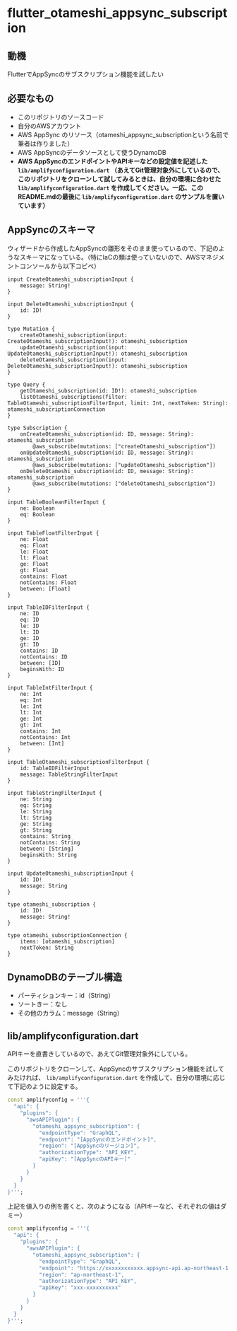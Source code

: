 # flutter_otameshi_appsync_subscription

## 動機
FlutterでAppSyncのサブスクリプション機能を試したい

## 必要なもの

- このリポジトリのソースコード
- 自分のAWSアカウント
- AWS AppSync のリソース（otameshi_appsync_subscriptionという名前で筆者は作りました）
- AWS AppSyncのデータソースとして使うDynamoDB
- **AWS AppSyncのエンドポイントやAPIキーなどの設定値を記述した `lib/amplifyconfiguration.dart` （あえてGit管理対象外にしているので、このリポジトリをクローンして試してみるときは、自分の環境に合わせた `lib/amplifyconfiguration.dart` を作成してください。一応、このREADME.mdの最後に `lib/amplifyconfiguration.dart` のサンプルを置いています）**

## AppSyncのスキーマ

ウィザードから作成したAppSyncの雛形をそのまま使っているので、下記のようなスキーマになっている。（特にIaCの類は使っていないので、AWSマネジメントコンソールから以下コピペ）

```schema
input CreateOtameshi_subscriptionInput {
	message: String!
}

input DeleteOtameshi_subscriptionInput {
	id: ID!
}

type Mutation {
	createOtameshi_subscription(input: CreateOtameshi_subscriptionInput!): otameshi_subscription
	updateOtameshi_subscription(input: UpdateOtameshi_subscriptionInput!): otameshi_subscription
	deleteOtameshi_subscription(input: DeleteOtameshi_subscriptionInput!): otameshi_subscription
}

type Query {
	getOtameshi_subscription(id: ID!): otameshi_subscription
	listOtameshi_subscriptions(filter: TableOtameshi_subscriptionFilterInput, limit: Int, nextToken: String): otameshi_subscriptionConnection
}

type Subscription {
	onCreateOtameshi_subscription(id: ID, message: String): otameshi_subscription
		@aws_subscribe(mutations: ["createOtameshi_subscription"])
	onUpdateOtameshi_subscription(id: ID, message: String): otameshi_subscription
		@aws_subscribe(mutations: ["updateOtameshi_subscription"])
	onDeleteOtameshi_subscription(id: ID, message: String): otameshi_subscription
		@aws_subscribe(mutations: ["deleteOtameshi_subscription"])
}

input TableBooleanFilterInput {
	ne: Boolean
	eq: Boolean
}

input TableFloatFilterInput {
	ne: Float
	eq: Float
	le: Float
	lt: Float
	ge: Float
	gt: Float
	contains: Float
	notContains: Float
	between: [Float]
}

input TableIDFilterInput {
	ne: ID
	eq: ID
	le: ID
	lt: ID
	ge: ID
	gt: ID
	contains: ID
	notContains: ID
	between: [ID]
	beginsWith: ID
}

input TableIntFilterInput {
	ne: Int
	eq: Int
	le: Int
	lt: Int
	ge: Int
	gt: Int
	contains: Int
	notContains: Int
	between: [Int]
}

input TableOtameshi_subscriptionFilterInput {
	id: TableIDFilterInput
	message: TableStringFilterInput
}

input TableStringFilterInput {
	ne: String
	eq: String
	le: String
	lt: String
	ge: String
	gt: String
	contains: String
	notContains: String
	between: [String]
	beginsWith: String
}

input UpdateOtameshi_subscriptionInput {
	id: ID!
	message: String
}

type otameshi_subscription {
	id: ID!
	message: String!
}

type otameshi_subscriptionConnection {
	items: [otameshi_subscription]
	nextToken: String
}
```

## DynamoDBのテーブル構造

- パーティションキー：id（String）
- ソートきー：なし
- その他のカラム：message（String）

## lib/amplifyconfiguration.dart

APIキーを直書きしているので、あえてGit管理対象外にしている。

このリポジトリをクローンして、AppSyncのサブスクリプション機能を試してみたければ、 `lib/amplifyconfiguration.dart` を作成して、自分の環境に応じて下記のように設定する。

```dart
const amplifyconfig = '''{
  "api": {
    "plugins": {
      "awsAPIPlugin": {
        "otameshi_appsync_subscription": {
          "endpointType": "GraphQL",
          "endpoint": "[AppSyncのエンドポイント]",
          "region": "[AppSyncのリージョン]",
          "authorizationType": "API_KEY",
          "apiKey": "[AppSyncのAPIキー]"
        }
      }
    }
  }
}''';
```

上記を値入りの例を書くと、次のようになる（APIキーなど、それぞれの値はダミー）

```dart
const amplifyconfig = '''{
  "api": {
    "plugins": {
      "awsAPIPlugin": {
        "otameshi_appsync_subscription": {
          "endpointType": "GraphQL",
          "endpoint": "https://xxxxxxxxxxxx.appsync-api.ap-northeast-1.amazonaws.com/graphql",
          "region": "ap-northeast-1",
          "authorizationType": "API_KEY",
          "apiKey": "xxx-xxxxxxxxxx"
        }
      }
    }
  }
}''';
```
